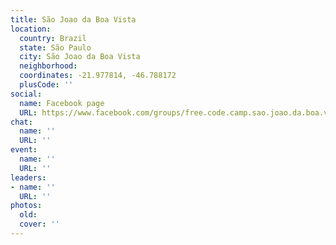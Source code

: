 ```yaml
---
title: São Joao da Boa Vista
location:
  country: Brazil
  state: São Paulo
  city: São Joao da Boa Vista
  neighborhood: 
  coordinates: -21.977814, -46.788172
  plusCode: ''
social:
  name: Facebook page
  URL: https://www.facebook.com/groups/free.code.camp.sao.joao.da.boa.vista
chat:
  name: ''
  URL: ''
event:
  name: ''
  URL: ''
leaders:
- name: ''
  URL: ''
photos:
  old: 
  cover: ''
---
```

